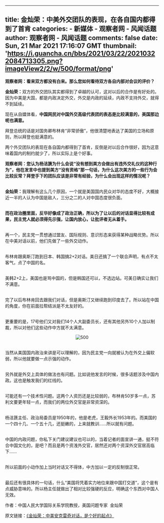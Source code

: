 
---
title: 金灿荣：中美外交团队的表现，在各自国内都得到了首肯
categories: 
    - 新媒体
    - 观察者网 - 风闻话题
author: 观察者网 - 风闻话题
comments: false
date: Sun, 21 Mar 2021 17:16:07 GMT
thumbnail: 'https://i.guancha.cn/bbs/2021/03/22/20210322084713305.png?imageView2/2/w/500/format/png'
---

<div>   
<p><b>观察者网：看来双方都没有白来。那么您如何看待双方各自内部对会议的评价？</b></p><p><b>金灿荣：</b>双方的外交团队其实都得到了卓越的认可，这对以后的合作是有好处的。因为中美是大国，都是内政决定外交，外交是内政的延续，内政不支持外交，就得不到延续。</p><p>现在从自媒体看，<b>中国网民对中国外交高级代表团的表态是比较满意的，美国那边呢也满意。</b></p><p><span>拜登总统的话是对国务卿布林肯“非常骄傲”，他很清楚地表达了美国的立场和原则，所以拜登也挺满意的。</span></p><p><span>两个外交团队的表现在各自国内都得到了首肯，反倒是对以后合作很好，因为这意味着国内的制约就少了，所以实际上是个好事。</span></p><p><b>观察者网：您认为杨洁篪为什么会说“没有想到美方会做出有违外交礼仪的这种行为”，他在发言中也提到美方“没有资格”那一句话，为什么这次美方的一些行为会比较反常？拜登手下的团队应该是非常有经验，为什么会出现这样的情况呢？</b></p><p><br>
<strong>金灿荣：</strong>我理解有这么几个原因，一个就是美国国内民众对华的态度不好，大概接近一半的人认为中国是敌人，三分之二的人对中国态度很负面。</p><p><b><br>
而在政治圈里面，反华好像成了政治正确，所以为了让以后的对话显得比较有成果，民主党人就必须得先示强，让国内放心，让批评者无从着手。</b></p><p><br>
再一个，民主党一贯想通过盟友、国际规则、意识形态来获得某种战略优势。所以在中美对话以前，他们先做了一些外交动作。</p><p><br>
布林肯跟奥斯汀跑到日本、韩国搞2+2对话。美日还搞了一个联合声明，有点不太客气，点了中国的名。</p><p><br>
美韩2+2上，美国也是骂中国的，但是韩国还可以，不选边站。可美日确实让我们不满意。</p><p><br>
完了以后布林肯回去跟我们对话，但是奥斯汀又继续跑到印度去了。所以站在中国的角度，你在前面拉帮结派是不太友好的。</p><p><br>
更重要的是，17号他们又对我们14个人大副委员长，还有其他另外10个人加以制裁，所以对他们这些动作中方就不太满意。</p><p style="text-align: center;"><img src="https://i.guancha.cn/bbs/2021/03/22/20210322084713305.png?imageView2/2/w/500/format/png" alt="500" referrerpolicy="no-referrer"></p><p><br>
当然从美国国内政治来讲是可以理解的，因为民主党一向就被认为在外交上偏软弱，所以他就要做一点示强的动作。</p><p><br>
另外就是外交上具体的做法也有问题。比如说他发言的时候，很多话题涉及中国内政。这也是触发我们的红线的。</p><p><br>
可能还有一个技术性问题。这两个人资历还是比较弱的，布林肯50岁多一点，苏利文要更年轻一点，而我们的两位外交官是非常资深的。</p><p><br>
杨洁篪主任、政治局委员是1950年的，他是老虎，王毅外长1953年的。而美国的一个四十几、一个五十几，还挺嫩的，上来就教训……所以就有问题。</p><p><br>
中国的内政问题，你私下关门建议建议也可以的，当着记者的面宣讲一通，挺不符合中国文化的，是吧？而且是两个资浅外交官，居然还对两个资深外交官居高临下……</p><p><br>
所以前面的小动作加上当时对话又不得体，中方加以一定的反制很正常。</p><p><br>
最后还有很具体的一句话，什么“美国将凭着实力地位来跟中国打交道”，这个是有点威胁意味的。所以杨主任就做出了相对比较强硬的反应，明确这个东西对中国人无效。</p><p>作者：中国人民大学国际关系学院教授，美国问题专家  金灿荣</p><p>原文链接：<a href="https://www.guancha.cn/JinCanRong/2021_03_22_584815.shtml" title="《金灿荣：中美安克雷奇对话，是个好的起点》">《金灿荣：中美安克雷奇对话，是个好的起点》</a></p>
  
</div>
            